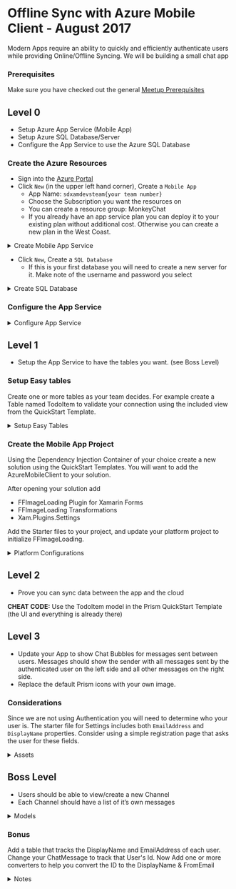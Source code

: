 # Offline Sync with Azure Mobile Client - August 2017

Modern Apps require an ability to quickly and efficiently authenticate users while providing Online/Offline Syncing. We will be building a small chat app

### Prerequisites

Make sure you have checked out the general [Meetup Prerequisites](https://github.com/SDXamarinDevs/Meetups)

## Level 0

- Setup Azure App Service (Mobile App)
- Setup Azure SQL Database/Server
- Configure the App Service to use the Azure SQL Database

### Create the Azure Resources

- Sign into the [Azure Portal](https://portal.azure.com)
- Click `New` (in the upper left hand corner), Create a `Mobile App`
  - App Name: `sdxamdevsteam{your team number}`
  - Choose the Subscription you want the resources on
  - You can create a resource group: MonkeyChat
  - If you already have an app service plan you can deploy it to your existing plan without additional cost. Otherwise you can create a new plan in the West Coast.

<details>
  <summary>Create Mobile App Service</summary>

  ![Mobile App Service](images/AzureCreateMobileApp-01.png)

  ![Mobile App Service](images/AzureCreateMobileApp-02.png)

  ![Mobile App Service](images/AzureCreateMobileApp-03.png)

  ![Mobile App Service](images/AzureCreateMobileApp-04.png)

</details>
<p />

- Click `New`, Create a `SQL Database`
  - If this is your first database you will need to create a new server for it. Make note of the username and password you select

<details>
  <summary>Create SQL Database</summary>

  ![SQL Database](images/AzureCreateSQLDatabase-01.png)

  ![SQL Database](images/AzureCreateSQLDatabase-02.png)

</details>
<p />

### Configure the App Service

<details>
  <summary>Configure App Service</summary>

  ![Configure App Service](images/ConfigureWebApp-01.png)

  ![Configure App Service](images/ConfigureWebApp-02.png)

  ![Configure App Service](images/ConfigureWebApp-03.png)

</details>
<p />

## Level 1

- Setup the App Service to have the tables you want. (see Boss Level)

### Setup Easy tables

Create one or more tables as your team decides. For example create a Table named TodoItem to validate your connection using the included view from the QuickStart Template.

<details>
  <summary>Setup Easy Tables</summary>

  ![Configure App Service](images/ConfigureWebApp-04.png)

  ![Configure App Service](images/ConfigureWebApp-05.png)

  ![Configure App Service](images/ConfigureWebApp-06.png)

</details>
<p />

### Create the Mobile App Project

Using the Dependency Injection Container of your choice create a new solution using the QuickStart Templates. You will want to add the AzureMobileClient to your solution. 

After opening your solution add

- FFImageLoading Plugin for Xamarin Forms
- FFImageLoading Transformations
- Xam.Plugins.Settings

Add the Starter files to your project, and update your platform project to initialize FFImageLoading.

<details>
  <summary>Platform Configurations</summary>

**iOS AppDelegate**

```cs
[Register("AppDelegate")]
public partial class AppDelegate : FormsApplicationDelegate
{
    public override bool FinishedLaunching(UIApplication uiApplication, NSDictionary launchOptions)
    {
        global::Xamarin.Forms.Forms.Init();
        global::FFImageLoading.Forms.Touch.CachedImageRenderer.Init();
        global::FFImageLoading.ImageService.Instance.Initialize();

        // Code for starting up the Xamarin Test Cloud Agent
#if DEBUG
        Xamarin.Calabash.Start();
#endif
        LoadApplication(new App(new iOSInitializer()));

        return base.FinishedLaunching(uiApplication, launchOptions);
    }
}
```

**Android MainActivity**

```cs
[Activity(Label = "@string/ApplicationName",
          Icon = "@mipmap/ic_launcher",
          Theme = "@style/MyTheme",
          ConfigurationChanges = ConfigChanges.ScreenSize | ConfigChanges.Orientation)]
public class MainActivity : FormsAppCompatActivity
{
    protected override void OnCreate(Bundle savedInstanceState)
    {
        TabLayoutResource = Resource.Layout.Tabbar;
        ToolbarResource = Resource.Layout.Toolbar;

        base.OnCreate(savedInstanceState);

        global::Xamarin.Forms.Forms.Init(this, savedInstanceState);
        global::FFImageLoading.Forms.Droid.CachedImageRenderer.Init();
        global::FFImageLoading.ImageService.Instance.Initialize();

        LoadApplication(new App(new AndroidInitializer(Application)));
    }
}
```

</details>
<p />

## Level 2

- Prove you can sync data between the app and the cloud

**CHEAT CODE:** Use the TodoItem model in the Prism QuickStart Template (the UI and everything is already there)

## Level 3

- Update your App to show Chat Bubbles for messages sent between users. Messages should show the sender with all messages sent by the authenticated user on the left side and all other messages on the right side.
- Replace the default Prism icons with your own image.

### Considerations

Since we are not using Authentication you will need to determine who your user is. The starter file for Settings includes both `EmailAddress` and `DisplayName` properties. Consider using a simple registration page that asks the user for these fields.

<details>
  <summary>Assets</summary>

Find and download an [image](https://www.google.com/search?q=monkey+chat&source=lnms&tbm=isch&sa=X&ved=0ahUKEwiG2qr_svvVAhUX02MKHVjCAIkQ_AUIDCgD&biw=1440&bih=708) to use on the Splash Screen and as the App Icon.

You can get all of the icons generated for you using [Make App Icon](https://makeappicon.com/). Read the `GettingStarted.txt`, in the .NET Standard project.

</details>
<p />

## Boss Level

- Users should be able to view/create a new Channel
- Each Channel should have a list of it’s own messages

<details>
  <summary>Models</summary>

```cs
public class Channel : EntityData
{
  public string Name { get; set; }
}

public class ChatMessage : EntityData
{
  public string ChannelId { get; set; }
  public string Message { get; set; }
  public string FromEmail { get; set; }
}
```

</details>

### Bonus

Add a table that tracks the DisplayName and EmailAddress of each user. Change your ChatMessage to track that User's Id. Now Add one or more converters to help you convert the ID to the DisplayName & FromEmail

<details>
  <summary>Notes</summary>

Your converter will need to be able to lookup the User table. There are numerous ways to achieve this, but here are a couple to get you started....

**Code Behind**

```cs
public class FooConverter : IValueConverter
{
  IAppDataContext _context { get; }

  public FooConverter()
  {
    _context = (Application.Current as App).Container.Resolve<IAppDataContext>();
  }
}
```

**Resources**

```cs
public partial class App : PrismApplication
{
  protected override void OnInitialized()
  {
    Resources.Add("dataContext", Container.Resolve<IAppDataContext>());
  }
}
```

```xml
<Label Text="{Binding Model.UserId,Converter={StaticResource fooConverter},ConverterParameter={StaticResource dataContext}}" />
```

</detail>